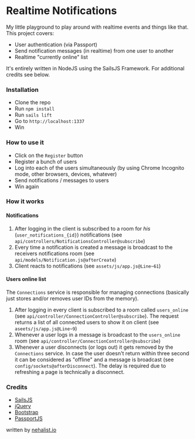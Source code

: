 # Realtime Notifications
My little playground to play around with realtime events and things like that. This project covers:

- User authentication (via Passport)
- Send notification messages (in realtime) from one user to another
- Realtime "currently online" list

It's entirely written in NodeJS using the SailsJS Framework. For additional credits see below.

### Installation
- Clone the repo
- Run `npm install`
- Run `sails lift`
- Go to `http://localhost:1337`
- Win

### How to use it
- Click on the `Register` button
- Register a bunch of users
- Log into each of the users simultaneously (by using Chrome Incognito mode, other browsers, devices, whatever)
- Send notifications / messages to users
- Win again

### How it works
#### Notifications
1. After logging in the client is subscribed to a room for _his_ (`user_notifications_{id}`) notifications (see `api/controllers/NotificationsController@subscribe`)
2. Every time a notification is created a message is broadcast to the receivers notifications room (see `api/models/Notification.js@afterCreate`)
3. Client reacts to notifications (see `assets/js/app.js@Line~61`)

#### Users online list
The `Connections` service is responsible for managing connections (basically just stores and/or removes user IDs from the memory).

1. After logging in every client is subscribed to a room called `users_online` (see `api/controller/ConnectionController@subscribe`). The request returns a list of all connected users to show it on client (see `aseets/js/app.js@Line~9`)
2. Whenever a user logs in a message is broadcast to the `users_online` room (see `api/controller/ConnectionController@subscribe`)
3. Whenever a user disconnects (or logs out) it gets removed by the `Connections` service. In case the user doesn't return within three second it can be considered as "offline" and a message is broadcast (see `config/sockets@afterDisconnect`). The delay is required due to refreshing a page is technically a disconnect.

### Credits
- [SailsJS](http://sailsjs.org/)
- [jQuery](https://jquery.com/)
- [Bootstrap](http://getbootstrap.com/)
- [PassportJS](http://passportjs.org/)

written by [nehalist.io](http://nehalist.io)
